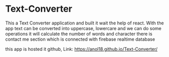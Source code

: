# Text-Converter
This a Text Converter application and built it wait the help of react.
With the app text can be converted into uppercase, lowercare and we can do some operations 
it will calculate the number of words and character
there is contact me section which is connected with firebase realtime database

this app is hosted it github, Link: https://anol18.github.io/Text-Converter/
